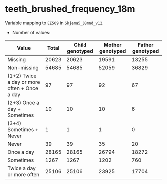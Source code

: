 # teeth_brushed_frequency_18m
Variable mapping to `EE509` in `Skjema5_18mnd_v12`.
- Number of values:

| Value | Total | Child genotyped | Mother genotyped | Father genotyped |
| ----- | ----- | --------------- | ---------------- | ---------------- |
| Missing | 20623 | 20623 | 19591 | 13255 |
| Non-missing | 54685 | 54685 | 52059 | 36829 |
| (1+2) Twice a day or more often + Once a day | 97 | 97 | 92 |67 |
| (2+3) Once a day + Sometimes | 10 | 10 | 10 |6 |
| (3+4) Sometimes + Never | 1 | 1 | 1 |0 |
| Never | 39 | 39 | 35 |20 |
| Once a day | 28165 | 28165 | 26794 |18272 |
| Sometimes | 1267 | 1267 | 1202 |760 |
| Twice a day or more often | 25106 | 25106 | 23925 |17704 |



